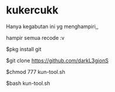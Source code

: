 # kukercukk
Hanya kegabutan ini yg menghampiri,,

hampir semua recode :v


$pkg install git

$git clone https://github.com/darkL3gionS

$chmod 777 kun-tool.sh

$bash kun-tool.sh
